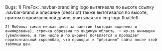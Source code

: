 Bugs:
    1) FireFox: .navbar-brand img.logo вытягивала по высоте ссылку .navbar-brand и описание (descript) также вытягивался по высоте, притом в произвольной длине, учитывая что img.logo float:left.
    
    2) Мобилы: самая низкая цена за занятие (которая выделена и анимирована), строчка обрезана по видимую область. + из-за анимации (увеличение, в том числе и по ширине) появляется и пропадает горизонтальный скроллбар, что приводит к "дёрганию" сайта после этой таблицы цен.